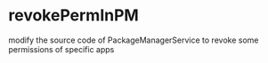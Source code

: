 revokePermInPM
==============

modify the source code of PackageManagerService to revoke some permissions of specific apps
